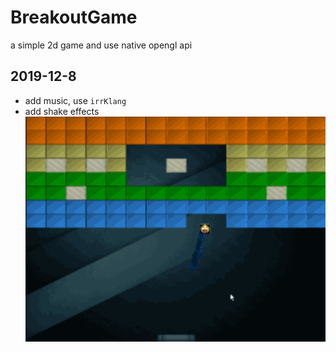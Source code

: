 # BreakoutGame
a simple 2d game and use native opengl api


## 2019-12-8 
- add music, use ```irrKlang```
- add shake effects     
![Shake1](Assert/readmeimg/shake.gif) 